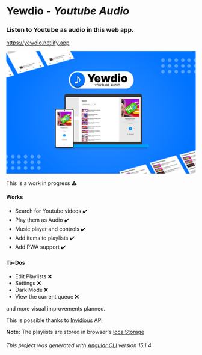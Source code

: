 # Yewdio - <i>Youtube Audio</i>
### Listen to Youtube as audio in this web app.
https://yewdio.netlify.app

![Screenshot](./src/assets/cover.png)

This is a work in progress ⚠️

#### Works
- Search for Youtube videos ✔️ <br>
- Play them as Audio ✔️ <br>
- Music player and controls ✔️ <br>
- Add items to playlists ✔️ <br>
- Add PWA support ✔️ <br>


#### To-Dos
- Edit Playlists ❌ <br>
- Settings ❌ <br>
- Dark Mode ❌ <br>
- View the current queue ❌

and more visual improvements planned.

This is possible thanks to [Invidious](https://github.com/iv-org/invidious) API <br>

<b>Note:</b> The playlists are stored in browser's [localStorage](https://developer.mozilla.org/en-US/docs/Web/API/Window/localStorage)

###### This project was generated with [Angular CLI](https://github.com/angular/angular-cli) version 15.1.4.
